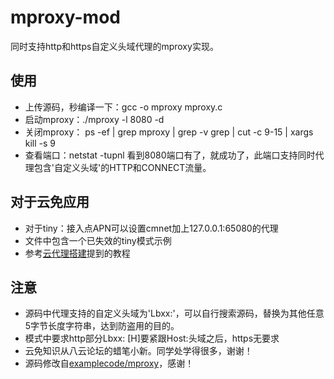 # mproxy-mod
同时支持http和https自定义头域代理的mproxy实现。

## 使用
- 上传源码，秒编译一下：gcc -o mproxy mproxy.c 
- 启动mproxy：./mproxy -l 8080 -d 
- 关闭mproxy： ps -ef | grep mproxy | grep -v grep | cut -c 9-15 | xargs kill -s 9 
- 查看端口：netstat -tupnl 看到8080端口有了，就成功了，此端口支持同时代理包含'自定义头域'的HTTP和CONNECT流量。

## 对于云免应用

- 对于tiny：接入点APN可以设置cmnet加上127.0.0.1:65080的代理
- 文件中包含一个已失效的tiny模式示例
- 参考[云代理搭建](http://bybbs.org/read-65245-1.html)提到的教程

## 注意
- 源码中代理支持的自定义头域为'Lbxx:'，可以自行搜索源码，替换为其他任意5字节长度字符串，达到防盗用的目的。
- 模式中要求http部分Lbxx: [H]要紧跟Host:头域之后，https无要求
- 云免知识从八云论坛的蜡笔小新。同学处学得很多，谢谢！
- 源码修改自[examplecode/mproxy](https://github.com/examplecode/mproxy)，感谢！

